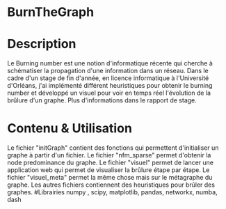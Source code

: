 # BurnTheGraph
# Description
Le Burning number est une notion d'informatique récente qui cherche à schématiser la propagation d'une information dans un réseau.
Dans le cadre d'un stage de fin d'année, en licence informatique à l'Université d'Orléans, j'ai implémenté différent heuristiques pour obtenir le burning number et développé un visuel pour voir en temps réel l'évolution de la brûlure d'un graphe.
Plus d'informations dans le rapport de stage.
# Contenu & Utilisation
Le fichier "initGraph" contient des fonctions qui permettent d'initialiser un graphe à partir d'un fichier.
Le fichier "nfm_sparse" permet d'obtenir la node predominance du graphe.
Le fichier "visuel" permet de lancer une application web qui permet de visualiser la brûlure étape par étape.
Le fichier "visuel_meta" permet la même chose mais sur le métagraphe du graphe.
Les autres fichiers contiennent des heuristiques pour brûler des graphes. 
#Librairies
numpy , scipy, matplotlib, pandas, networkx, numba, dash